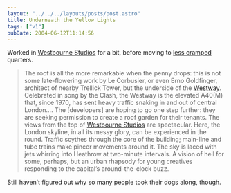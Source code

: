 ```yaml
---
layout: "../../../layouts/posts/post.astro"
title: Underneath the Yellow Lights
tags: ["v1"]
pubDate: 2004-06-12T11:14:56
---
```


Worked in [Westbourne Studios][1] for a bit, before moving to [less cramped][2] quarters.

> The roof is all the more remarkable when the penny drops: this is not some late-flowering work by Le Corbusier, or even Erno Goldfinger, architect of nearby Trellick Tower, but the underside of the [Westway][3]. Celebrated in song by the Clash, the Westway is the elevated A40(M) that, since 1970, has sent heavy traffic snaking in and out of central London&#8230;. The [developers] are hoping to go one step further: they are seeking permission to create a roof garden for their tenants. The views from the top of [Westbourne Studios][4] are spectacular. Here, the London skyline, in all its messy glory, can be experienced in the round. Traffic scythes through the core of the building; main-line and tube trains make pincer movements around it. The sky is laced with jets whirring into Heathrow at two-minute intervals. A vision of hell for some, perhaps, but an urban rhapsody for young creatives responding to the capital&#8217;s around-the-clock buzz.

Still haven&#8217;t figured out why so many people took their dogs along, though.

[1]: http://www.guardian.co.uk/arts/critic/feature/0,1169,780923,00.html "The Guardian: A road runs through it"
[2]: http://www.digitaltables.co.uk/home.htm "With space for a Lizard Lounger Arcade Table. A pinball machine. A 6ft-wide screen that's never used for Farcry. Accompanied by beer o'clock. Who said new media excess was dead?"
[3]: http://www.westway.org/ "Westway Development Trust"
[4]: http://www.westbournestudios.com/
